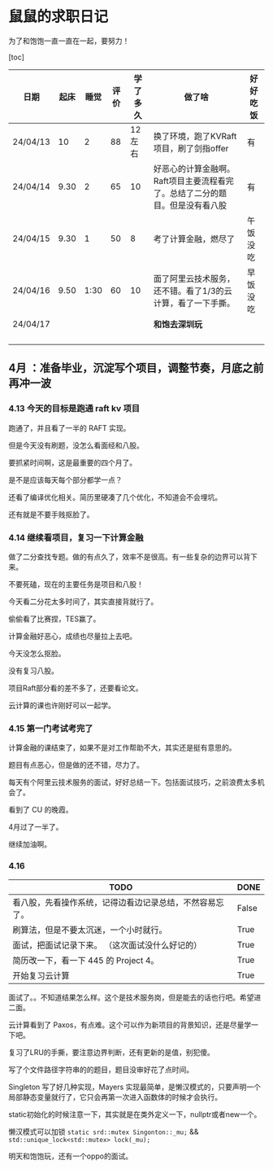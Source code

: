 # 鼠鼠的求职日记

为了和饱饱一直一直在一起，要努力！

[toc]

| 日期     | 起床 | 睡觉 | 评价 | 学了多久 | 做了啥                                                       | 好好吃饭 |
| -------- | ---- | ---- | ---- | -------- | ------------------------------------------------------------ | -------- |
| 24/04/13 | 10   | 2    | 88   | 12左右   | 换了环境，跑了KVRaft项目，刷了剑指offer                      | 有       |
| 24/04/14 | 9.30 | 2    | 65   | 10       | 好恶心的计算金融啊。Raft项目主要流程看完了。总结了二分的题目。但是没有看八股 | 有       |
| 24/04/15 | 9.30 | 1    | 50   | 8        | 考了计算金融，燃尽了                                         | 午饭没吃 |
| 24/04/16 | 9.50 | 1:30 | 60   | 10       | 面了阿里云技术服务，还不错。看了1/3的云计算，看了一下手撕。  | 早饭没吃 |
| 24/04/17 |      |      |      |          | **和饱去深圳玩**                                             |          |
|          |      |      |      |          |                                                              |          |
|          |      |      |      |          |                                                              |          |
|          |      |      |      |          |                                                              |          |
|          |      |      |      |          |                                                              |          |

## 4月 ：准备毕业，沉淀写个项目，调整节奏，月底之前再冲一波

### 4.13 今天的目标是跑通 raft kv 项目

跑通了，并且看了一半的 RAFT 实现。

但是今天没有刷题，没怎么看面经和八股。

要抓紧时间啊，这是最重要的四个月了。

是不是应该每天每个部分都学一点？

还看了编译优化相关。简历里硬凑了几个优化，不知道会不会埋坑。

还有就是不要手贱抠脸了。



### 4.14 继续看项目，复习一下计算金融

做了二分查找专题。做的有点久了，效率不是很高。有一些复杂的边界可以背下来。

不要死磕，现在的主要任务是项目和八股！

今天看二分花太多时间了，其实直接背就行了。

偷偷看了比赛捏，TES赢了。

计算金融好恶心，成绩也尽量拉上去吧。

今天没怎么抠脸。

没有复习八股。

项目Raft部分看的差不多了，还要看论文。

云计算的课也许刚好可以一起学。



###  4.15 第一门考试考完了

计算金融的课结束了，如果不是对工作帮助不大，其实还是挺有意思的。

题目有点恶心，但是做的还不错，尽力了。

每天有个阿里云技术服务的面试，好好总结一下。包括面试技巧，之前浪费太多机会了。

看到了 CU 的晚霞。

4月过了一半了。

继续加油啊。



### 4.16

| TODO                                                     | DONE  |
| -------------------------------------------------------- | ----- |
| 看八股，先看操作系统，记得边看边记录总结，不然容易忘了。 | False |
| 刷算法，但是不要太沉迷，一个小时就行。                   | True  |
| 面试，把面试记录下来。 （这次面试没什么好记的）          | True  |
| 简历改一下，看一下 445 的 Project 4。                    | True  |
| 开始复习云计算                                           | True  |

面试了。。不知道结果怎么样。这个是技术服务岗，但是能去的话也行吧。希望进二面。

云计算看到了 Paxos，有点难。这个可以作为新项目的背景知识，还是尽量学一下吧。

复习了LRU的手撕，要注意边界判断，还有更新的是值，别犯傻。

写了个文件路径字符串的的题目，题目没审好花了点时间。

Singleton 写了好几种实现，Mayers 实现最简单，是懒汉模式的，只要声明一个局部静态变量就行了，它只会再第一次进入函数体的时候才会执行。

static初始化的时候注意一下，其实就是在类外定义一下，nullptr或者new一个。

懒汉模式可以加锁 `static srd::mutex Singonton::_mu;` && `std::unique_lock<std::mutex> lock(_mu);`

明天和饱饱玩，还有一个oppo的面试。
